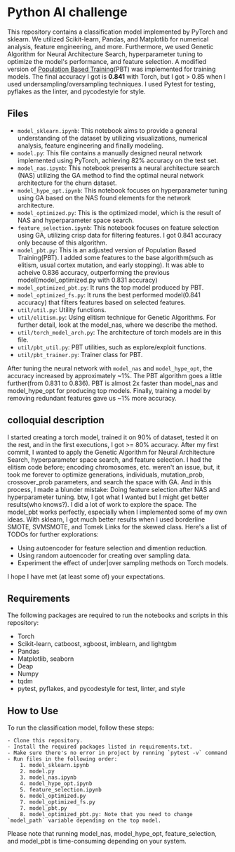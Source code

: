 
# Python AI challenge

This repository contains a classification model implemented by PyTorch and sklearn. We utilized Scikit-learn, Pandas, and Matplotlib for numerical analysis, feature engineering, and more. Furthermore, we used Genetic Algorithm for Neural Architecture Search, hyperparameter tuning to optimize the model's performance, and feature selection. A modified version of [Population Based Training](https://www.deepmind.com/blog/population-based-training-of-neural-networks)(PBT) was implemented for training models. The final accuracy I got is <b>0.841</b> with Torch, but I got > 0.85 when I used undersampling/oversampling techniques. I used Pytest for testing, pyflakes as the linter, and pycodestyle for style.

## Files

- `model_sklearn.ipynb`: This notebook aims to provide a general understanding of the dataset by utilizing visualizations, numerical analysis, feature engineering and finally modeling.
- `model.py`: This file contains a manually designed neural network implemented using PyTorch, achieving 82% accuracy on the test set.
- `model_nas.ipynb`: This notebook presents a neural architecture search (NAS) utilizing the GA method to find the optimal neural network architecture for the churn dataset.
- `model_hype_opt.ipynb`: This notebook focuses on hyperparameter tuning using GA based on the NAS found elements for the network architecture.
- `model_optimized.py`: This is the optimized model, which is the result of NAS and hyperparameter space search.
- `feature_selection.ipynb`: This notebook focuses on feature selection using GA, utilizing crisp data for filtering features. I got 0.841 accuracy only because of this algorithm.
- `model_pbt.py`: This is an adjusted version of Population Based Training(PBT). I added some features to the base algorithm(such as elitism, usual cortex mutation, and early stopping). It was able to acheive 0.836 accuracy, outperforming the previous model(model_optimized.py with 0.831 accuracy)
- `model_optimized_pbt.py`: It runs the top model produced by PBT.
- `model_optimized_fs.py`: It runs the best performed model(0.841 accuracy) that filters features based on selected features.
- `util/util.py`: Utility functions.
- `util/elitism.py`: Using elitism technique for Genetic Algorithms. For further detail, look at the model_nas, where we describe the method.
- `util/torch_model_arch.py`: The architecture of torch models are in this file.
- `util/pbt_util.py`: PBT utilities, such as explore/exploit functions.
- `util/pbt_trainer.py`: Trainer class for PBT.

After tuning the neural network with `model_nas` and `model_hype_opt`, the accuracy increased by approximately ~1%. The PBT algorithm goes a little further(from 0.831 to 0.836). PBT is almost 2x faster than model_nas and model_hype_opt for producing top models. Finally, training a model by removing redundant features gave us ~1% more accuracy.

## colloquial description
I started creating a torch model, trained it on 90% of dataset, tested it on the rest, and in the first executions, I got >= 80% accuracy. After my first commit, I wanted to apply the Genetic Algorithm for Neural Architecture Search, hyperparameter space search, and feature selection. I had the elitism code before; encoding chromosomes, etc. weren't an issue, but, it took me forever to optimize generations, individuals, mutation_prob, crossover_prob parameters, and search the space with GA. And in this process, I made a blunder mistake: Doing feature selection after NAS and hyperparameter tuning. btw, I got what I wanted but I might get better results(who knows?). I did a lot of work to explore the space. The model_pbt works perfectly, especially when I implemented some of my own ideas. With sklearn, I got much better results when I used borderline SMOTE, SVMSMOTE, and Tomek Links for the skewed class. 
Here's a list of TODOs for further explorations:
 - Using autoencoder for feature selection and dimention reduction.
 - Using random autoencoder for creating over sampling data.
 - Experiment the effect of under|over sampling methods on Torch models.

I hope I have met (at least some of) your expectations.

## Requirements

The following packages are required to run the notebooks and scripts in this repository:

- Torch
- Scikit-learn, catboost, xgboost, imblearn, and lightgbm
- Pandas
- Matplotlib, seaborn
- Deap
- Numpy
- tqdm
- pytest, pyflakes, and pycodestyle for test, linter, and style

## How to Use

To run the classification model, follow these steps:

    - Clone this repository.
    - Install the required packages listed in requirements.txt.
    - Make sure there's no error in project by running `pytest -v` command
    - Run files in the following order: 
        1. model_sklearn.ipynb
        2. model.py
        3. model_nas.ipynb
        4. model_hype_opt.ipynb
        5. feature_selection.ipynb
        6. model_optimized.py
        7. model_optimized_fs.py
        7. model_pbt.py
        8. model_optimized_pbt.py: Note that you need to change `model_path` variable depending on the top model.

Please note that running model_nas, model_hype_opt, feature_selection, and model_pbt is time-consuming depending on your system.
